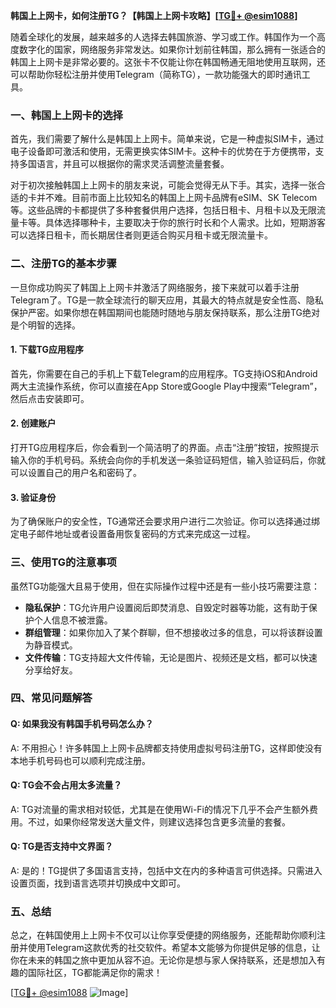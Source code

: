 **韩国上上网卡，如何注册TG？【韩国上上网卡攻略】[[TG💪+ @esim1088](https://t.me/s/esim1088)]**

随着全球化的发展，越来越多的人选择去韩国旅游、学习或工作。韩国作为一个高度数字化的国家，网络服务非常发达。如果你计划前往韩国，那么拥有一张适合的韩国上上网卡是非常必要的。这张卡不仅能让你在韩国畅通无阻地使用互联网，还可以帮助你轻松注册并使用Telegram（简称TG），一款功能强大的即时通讯工具。

### 一、韩国上上网卡的选择

首先，我们需要了解什么是韩国上上网卡。简单来说，它是一种虚拟SIM卡，通过电子设备即可激活和使用，无需更换实体SIM卡。这种卡的优势在于方便携带，支持多国语言，并且可以根据你的需求灵活调整流量套餐。

对于初次接触韩国上上网卡的朋友来说，可能会觉得无从下手。其实，选择一张合适的卡并不难。目前市面上比较知名的韩国上上网卡品牌有eSIM、SK Telecom等。这些品牌的卡都提供了多种套餐供用户选择，包括日租卡、月租卡以及无限流量卡等。具体选择哪种卡，主要取决于你的旅行时长和个人需求。比如，短期游客可以选择日租卡，而长期居住者则更适合购买月租卡或无限流量卡。

### 二、注册TG的基本步骤

一旦你成功购买了韩国上上网卡并激活了网络服务，接下来就可以着手注册Telegram了。TG是一款全球流行的聊天应用，其最大的特点就是安全性高、隐私保护严密。如果你想在韩国期间也能随时随地与朋友保持联系，那么注册TG绝对是个明智的选择。

#### 1. 下载TG应用程序

首先，你需要在自己的手机上下载Telegram的应用程序。TG支持iOS和Android两大主流操作系统，你可以直接在App Store或Google Play中搜索“Telegram”，然后点击安装即可。

#### 2. 创建账户

打开TG应用程序后，你会看到一个简洁明了的界面。点击“注册”按钮，按照提示输入你的手机号码。系统会向你的手机发送一条验证码短信，输入验证码后，你就可以设置自己的用户名和密码了。

#### 3. 验证身份

为了确保账户的安全性，TG通常还会要求用户进行二次验证。你可以选择通过绑定电子邮件地址或者设置备用恢复密码的方式来完成这一过程。

### 三、使用TG的注意事项

虽然TG功能强大且易于使用，但在实际操作过程中还是有一些小技巧需要注意：

- **隐私保护**：TG允许用户设置阅后即焚消息、自毁定时器等功能，这有助于保护个人信息不被泄露。
- **群组管理**：如果你加入了某个群聊，但不想接收过多的信息，可以将该群设置为静音模式。
- **文件传输**：TG支持超大文件传输，无论是图片、视频还是文档，都可以快速分享给好友。

### 四、常见问题解答

#### Q: 如果我没有韩国手机号码怎么办？
A: 不用担心！许多韩国上上网卡品牌都支持使用虚拟号码注册TG，这样即使没有本地手机号码也可以顺利完成注册。

#### Q: TG会不会占用太多流量？
A: TG对流量的需求相对较低，尤其是在使用Wi-Fi的情况下几乎不会产生额外费用。不过，如果你经常发送大量文件，则建议选择包含更多流量的套餐。

#### Q: TG是否支持中文界面？
A: 是的！TG提供了多国语言支持，包括中文在内的多种语言可供选择。只需进入设置页面，找到语言选项并切换成中文即可。

### 五、总结

总之，在韩国使用上上网卡不仅可以让你享受便捷的网络服务，还能帮助你顺利注册并使用Telegram这款优秀的社交软件。希望本文能够为你提供足够的信息，让你在未来的韩国之旅中更加从容不迫。无论你是想与家人保持联系，还是想加入有趣的国际社区，TG都能满足你的需求！

[[TG💪+ @esim1088](https://t.me/s/esim1088) ![Image](https://i.postimg.cc/4NQfJmqS/Snipaste-2025-05-13-00-14-12.png)]